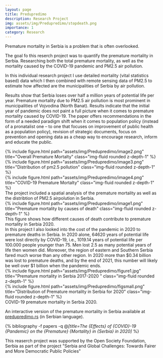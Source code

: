 ```yaml
---
layout: page
title: Predupredimo
description: Research Project
img: assets/img/Predupredimo/stopdeath.png
importance: 1
category: Research
---
```


Premature mortality in Serbia is a problem that is often overlooked.

The goal fo this reserch project  was to quantify the premature mortality in Serbia. 
Researching both the total premature mortality, as well as the mortality caused by the COVID-19 pandemic and PM2.5 air pollution. 

In this individual research project I use detailed mortality (vital statistics based) data which I then combined  with remote sensing data of PM2.5 to estimate how affected are the municipalities of Serbia by air pollution. 

Results show that Serbia loses over half a million years of potential life per year. Premature mortality due to PM2.5 air pollution is most prominent in municipalities of Vojvodina (North Banat). Results indicate that the initial year of pandemic does not paint a full picture when it comes to premature mortality caused by COVID-19. The paper offers recommendations in the form of a needed paradigm shift when it comes to population policy (instead of a pronatalist one – to one that focuses on improvement of public health as a population policy), revision of strategic documents, focus on prevention and opening data as a cheap way to encourage research, inform and educate the public.


<div class="row">
    <div class="col-sm mt-3 mt-md-0">
        {% include figure.html path="assets/img/Predupredimo/image2.png" title="Overall Premature Mortalty" class="img-fluid rounded z-depth-1" %}
    </div>
    <div class="col-sm mt-3 mt-md-0">
        {% include figure.html path="assets/img/Predupredimo/image3.png" title="Distribution of pm2.5 pollution" class="img-fluid rounded z-depth-1" %}
    </div>
    <div class="col-sm mt-3 mt-md-0">
        {% include figure.html path="assets/img/Predupredimo/image4.png" title="COVID-19 Premature Mortalty" class="img-fluid rounded z-depth-1" %}
    </div>
</div>
<div class="caption">
    The project included a spatial analysis of the premature mortality as well as the distribtion of PM2.5 airpolution in Serbia.
</div>
<div class="row">
    <div class="col-sm mt-3 mt-md-0">
        {% include figure.html path="assets/img/Predupredimo/image1.png" title="Premature mortality by causes of death" class="img-fluid rounded z-depth-1" %}
    </div>
</div>
<div class="caption">
    This figure shows how different causes of death contribute to premature mortality in Serbia 2020. 
</div>
In this project I also looked into the cost of the pandemic in 2020 to premature deaths in Serbia. In 2020 alone, 64620 years of potential life were lost directly by COVID-19, i.e., 1019.14 years of potential life per 100.000 people younger than 75. Men lost 2.5 as many potential years of life then women did. Moreover, the region of eastern and Southern Serbia fared much worse than any other region.  In 2020 more than $0.34 billion was lost to premature deaths, and by the end of 2021, this number will likely be well over $1 billion when the pandemic ends. 


<div class="row justify-content-sm-center">
    <div class="col-sm-8 mt-3 mt-md-0">
        {% include figure.html path="assets/img/Predupredimo/figure1.jpg" title="Premature mortality in Serbia 2017-2020 " class="img-fluid rounded z-depth-1" %}
    </div>
    <div class="col-sm-4 mt-3 mt-md-0">
        {% include figure.html path="assets/img/Predupredimo/figsmall.png" title="Distribution of Premature mortality in Serbia for 2020" class="img-fluid rounded z-depth-1" %}
    </div>
</div>
<div class="caption">
    COVID-19 premature mortality in Serbia 2020.
</div>

An interactive version of the premature mortality in Serbia available at <a href="predupredimo.rs" target="_blank">predupredimo.rs</a> (in Serbian language).

<div style="position: relative;">
<iframe style= "    position: absolute;
    top: 0;
    left: 0;
    width: 100%;
    height: 100%;
    border: none;" src="https://gljk.github.io/VI-CDI-MG"></iframe>
</div>


<div class="publications">

  
  {% bibliography -f papers -q @*[title=The {Effects} of {COVID}-19 {Pandemic} on the {Premature} {Mortality} in {Serbia} in 2020]* %}
 
 
</div>


This reaserch project was supported by the Open Society Foundation, Serbia as part of the project "Serbia and Global Challenges: Towards Fairer and More Democratic Public Policies"